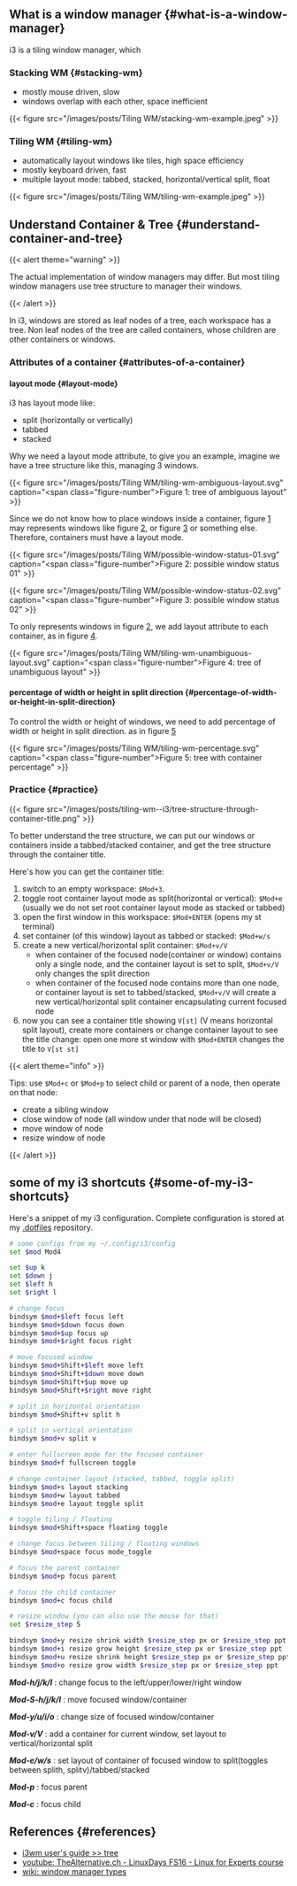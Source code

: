 
## What is a window manager {#what-is-a-window-manager}

i3 is a tiling window manager, which


### Stacking WM {#stacking-wm}

-   mostly mouse driven, slow
-   windows overlap with each other, space inefficient

{{< figure src="/images/posts/Tiling WM/stacking-wm-example.jpeg" >}}


### Tiling WM {#tiling-wm}

-   automatically layout windows like tiles, high space efficiency
-   mostly keyboard driven, fast
-   multiple layout mode: tabbed, stacked, horizontal/vertical split, float

{{< figure src="/images/posts/Tiling WM/tiling-wm-example.jpeg" >}}


## Understand Container &amp; Tree {#understand-container-and-tree}

{{< alert theme="warning" >}}

The actual implementation of window managers may differ. But most tiling window managers use tree structure to manager their windows.

{{< /alert >}}

In i3,  windows are stored as leaf nodes of a tree, each workspace has a tree. Non leaf nodes of the tree are called containers, whose children are other containers or windows.


### Attributes of a container {#attributes-of-a-container}


#### layout mode {#layout-mode}

i3 has layout mode like:

-   split (horizontally or vertically)
-   tabbed
-   stacked

Why we need a layout mode attribute, to give you an example, imagine we have a tree structure like this, managing 3 windows.

<a id="figure--fig:tiling-wm-ambiguous-layout"></a>

{{< figure src="/images/posts/Tiling WM/tiling-wm-ambiguous-layout.svg" caption="<span class=\"figure-number\">Figure 1: </span>tree of ambiguous layout" >}}

Since we do not know how to place windows inside a container, figure [1](#figure--fig:tiling-wm-ambiguous-layout) may represents windows like figure [2](#figure--fig:possible-window-status-01), or figure [3](#figure--fig:possible-window-status-02) or something else. Therefore, containers must have a layout mode.

<a id="figure--fig:possible-window-status-01"></a>

{{< figure src="/images/posts/Tiling WM/possible-window-status-01.svg" caption="<span class=\"figure-number\">Figure 2: </span>possible window status 01" >}}

<a id="figure--fig:possible-window-status-02"></a>

{{< figure src="/images/posts/Tiling WM/possible-window-status-02.svg" caption="<span class=\"figure-number\">Figure 3: </span>possible window status 02" >}}

To only represents windows in figure [2](#figure--fig:possible-window-status-01), we add layout attribute to each container, as in figure [4](#figure--fig:tiling-wm-unambiguous-layout).

<a id="figure--fig:tiling-wm-unambiguous-layout"></a>

{{< figure src="/images/posts/Tiling WM/tiling-wm-unambiguous-layout.svg" caption="<span class=\"figure-number\">Figure 4: </span>tree of unambiguous layout" >}}


#### percentage of width or height in split direction {#percentage-of-width-or-height-in-split-direction}

To control the width or height of windows, we need to add percentage of width or height in split direction. as in figure [5](#figure--fig:tiling-wm-percentage)

<a id="figure--fig:tiling-wm-percentage"></a>

{{< figure src="/images/posts/Tiling WM/tiling-wm-percentage.svg" caption="<span class=\"figure-number\">Figure 5: </span>tree with container percentage" >}}


### Practice {#practice}

<a id="figure--understand tree structure through container title"></a>

{{< figure src="/images/posts/tiling-wm--i3/tree-structure-through-container-title.png" >}}

To better understand the tree structure, we can put our windows or containers inside a tabbed/stacked container, and get the tree structure through the container title.

Here's how you can get the container title:

1.  switch to an empty workspace: `$Mod+3`.
2.  toggle root container layout mode as split(horizontal or vertical): `$Mod+e` (usually we do not set root container layout mode as stacked or tabbed)
3.  open the first window in this workspace: `$Mod+ENTER` (opens my st terminal)
4.  set container (of this window) layout as tabbed or stacked: `$Mod+w/s`
5.  create a new vertical/horizontal split container: `$Mod+v/V`
    -   when container of the focused node(container or window) contains only a single node, and the container layout is set to split, `$Mod+v/V` only changes the split direction
    -   when container of the focused node contains more than one node, or container layout is set to tabbed/stacked, `$Mod+v/V` will create a new vertical/horizontal split container encapsulating current focused node
6.  now you can see a container title showing `V[st]` (V means horizontal split layout), create more containers or change container layout to see the title change: open one more st window with `$Mod+ENTER` changes the title to `V[st st]`

{{< alert theme="info" >}}

Tips:
use `$Mod+c` or `$Mod+p` to select child or parent of a node, then operate on that node:

-   create a sibling window
-   close window of node (all window under that node will be closed)
-   move  window of node
-   resize window of node

{{< /alert >}}


## some of my i3 shortcuts {#some-of-my-i3-shortcuts}

Here's a snippet of my i3 configuration. Complete configuration is stored at my  [.dotfiles](https://github.com/sky-bro/.dotfiles/blob/master/.config/i3/config) repository.

```sh
# some configs from my ~/.config/i3/config
set $mod Mod4

set $up k
set $down j
set $left h
set $right l

# change focus
bindsym $mod+$left focus left
bindsym $mod+$down focus down
bindsym $mod+$up focus up
bindsym $mod+$right focus right

# move focused window
bindsym $mod+Shift+$left move left
bindsym $mod+Shift+$down move down
bindsym $mod+Shift+$up move up
bindsym $mod+Shift+$right move right

# split in horizontal orientation
bindsym $mod+Shift+v split h

# split in vertical orientation
bindsym $mod+v split v

# enter fullscreen mode for the focused container
bindsym $mod+f fullscreen toggle

# change container layout (stacked, tabbed, toggle split)
bindsym $mod+s layout stacking
bindsym $mod+w layout tabbed
bindsym $mod+e layout toggle split

# toggle tiling / floating
bindsym $mod+Shift+space floating toggle

# change focus between tiling / floating windows
bindsym $mod+space focus mode_toggle

# focus the parent container
bindsym $mod+p focus parent

# focus the child container
bindsym $mod+c focus child

# resize window (you can also use the mouse for that)
set $resize_step 5

bindsym $mod+y resize shrink width $resize_step px or $resize_step ppt
bindsym $mod+i resize grow height $resize_step px or $resize_step ppt
bindsym $mod+u resize shrink height $resize_step px or $resize_step ppt
bindsym $mod+o resize grow width $resize_step px or $resize_step ppt
```

_**Mod-h/j/k/l**_
: change focus to the left/upper/lower/right window

_**Mod-S-h/j/k/l**_
: move focused window/container

_**Mod-y/u/i/o**_
: change size of focused window/container

_**Mod-v/V**_
: add a container for current window, set layout to vertical/horizontal split

_**Mod-e/w/s**_
: set layout of container of focused window to split(toggles between splith, splitv)/tabbed/stacked

_**Mod-p**_
: focus parent

_**Mod-c**_
: focus child


## References {#references}

-   [i3wm user's guide &gt;&gt; tree](https://i3wm.org/docs/userguide.html#_tree)
-   [youtube: TheAlternative.ch - LinuxDays FS16 - Linux for Experts course](https://www.youtube.com/watch?v=Api6dFMlxAA)
-   [wiki: window manager types](https://en.wikipedia.org/wiki/Window_manager#Types)
